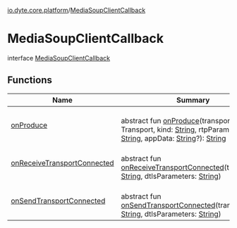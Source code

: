 [io.dyte.core.platform](../index.md)/[MediaSoupClientCallback](index.md)

# MediaSoupClientCallback


interface [MediaSoupClientCallback](index.md)

## Functions

| Name | Summary |
|---|---|
| [onProduce](on-produce.md) | <br/>abstract fun [onProduce](on-produce.md)(transport: Transport, kind: [String](https://kotlinlang.org/api/latest/jvm/stdlib/kotlin/-string/index.html), rtpParameters: [String](https://kotlinlang.org/api/latest/jvm/stdlib/kotlin/-string/index.html), appData: [String](https://kotlinlang.org/api/latest/jvm/stdlib/kotlin/-string/index.html)?): [String](https://kotlinlang.org/api/latest/jvm/stdlib/kotlin/-string/index.html) |
| [onReceiveTransportConnected](on-receive-transport-connected.md) | <br/>abstract fun [onReceiveTransportConnected](on-receive-transport-connected.md)(transportId: [String](https://kotlinlang.org/api/latest/jvm/stdlib/kotlin/-string/index.html), dtlsParameters: [String](https://kotlinlang.org/api/latest/jvm/stdlib/kotlin/-string/index.html)) |
| [onSendTransportConnected](on-send-transport-connected.md) | <br/>abstract fun [onSendTransportConnected](on-send-transport-connected.md)(transportId: [String](https://kotlinlang.org/api/latest/jvm/stdlib/kotlin/-string/index.html), dtlsParameters: [String](https://kotlinlang.org/api/latest/jvm/stdlib/kotlin/-string/index.html)) |
